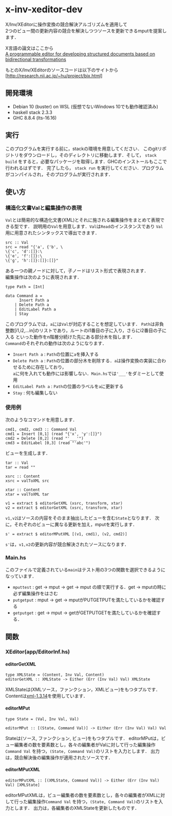# x-inv-xeditor-dev
X/Inv/XEditorに操作変換の競合解決アルゴリズムを適用して  
2つのビュー間の更新内容の競合を解決しつつソースを更新できるmputを提案します．

X言語の論文はここから  
[A programmable editor for developing structured documents based on bidirectional transformations](https://doi.org/10.1007/s10990-008-9025-5)

もとのX/Inv/XEditorのソースコードは以下のサイトから  
[http://research.nii.ac.jp/~hu/project/bix.html]

## 開発環境
* Debian 10 (buster) on WSL (仮想でないWindows 10でも動作確認済み)
* haskell stack 2.3.3
* GHC 8.8.4 (lts-16.16)

## 実行
このプログラムを実行する前に，stackの環境を用意してください．
このgitリポジトリをダウンロードし，そのディレクトリに移動します．そして，
`stack build`
をすると，必要なパッケージを取得します．GHCのインストールもここで行われるはずです．
完了したら，
`stack run`
を実行してください．プログラムがコンパイルされ，そのプログラムが実行されます．

## 使い方
### 構造化文書Valと編集操作の表現
`Val`とは簡易的な構造化文書(XML)とそれに施される編集操作をまとめて表現できる型です．
説明用の`Val`を用意します．`Val`は`Read`のインスタンスであり
`Val`用に用意されたシンタックスで導出できます．

```
src :: Val
src = read "{'a', {'b', \
\{'c', 'd':[]}:\
\{'e', 'f':[]}:\
\{'g', 'h':[]}:[]}:[]}"
```

ある一つの親ノードに対して，子ノードはリスト形式で表現されます．  
編集操作は次のように表現されます．

```
type Path = [Int]

data Command a =
      Insert Path a
	| Delete Path a
	| EditLabel Path a
	| Stay
```

このプログラムでは，`a`には`Val`が対応することを想定しています． 
`Path`は非負整数\[i1,i2,...in\]のリストであり，ルートのi1番目の子に入り，さらにi2番目の子に入る
といった動作をn階層分続けた先にある部分木を指します．  
`Command`のそれぞれの動作は次のようになります．

* `Insert Path a` : `Path`の位置に`a`を挿入する
* `Delete Path a` : `Path`の位置の部分木を削除する．`a`は操作変換の実装に合わせるために存在しており，  
`a`に何を入れても動作には影響しない．`Main.hs`では`'___'`をダミーとして使用
* `EditLabel Path a` : `Path`の位置のラベルを`a`に更新する 
* `Stay` : 何も編集しない

### 使用例
次のようなコマンドを用意します．

```
cmd1, cmd2, cmd3 :: Command Val
cmd1 = Insert [0,1] (read "{'x', 'y':[]}")
cmd2 = Delete [0,2] (read "'___'")
cmd3 = EditLabel [0,3] (read "'abc'")
```

ビューを生成します．

```
tar :: Val
tar = read ""

xsrc :: Content
xsrc = valToXML src

xtar :: Content
xtar = valToXML tar

v1 = extract $ editorGetXML (xsrc, transform, xtar)
v2 = extract $ editorGetXML (xsrc, transform, xtar)
```

`v1,v2`はソースの内容をそのまま抽出したビューを含む`State`となります．
次に，それぞれのビューに異なる更新を加え，mputを実行します．

```
s' = extract $ editorMPutXML [(v1, cmd1), (v2, cmd2)]
```

`s'`は，`v1,v2`の更新内容が競合解決されたソースになります．

### Main.hs
このファイルで定義されている`main`はテスト用の3つの関数を選択できるようになっています．

* `mputtest` : get -> mput -> get -> mput の順で実行する．get -> mputの時に必ず編集操作をはさむ
* `putgetput` : mput -> get -> mputがPUTGETPUTを満たしているかを確認する
* `getputget` : get -> mput -> getがGETPUTGETを満たしているかを確認する．

## 関数
### XEditor(app/EditorInf.hs)

#### editorGetXML
```
type XMLState = (Content, Inv Val, Content)
editorGetXML :: XMLState -> Either (Err (Inv Val) Val) XMLState
```
XMLStateは(XMLソース，ファンクション，XMLビュー)をもつタプルです．
Contentは[xml-1.3.14](https://hackage.haskell.org/package/xml-1.3.14)を使用しています．

#### editorMPut
```
type State = (Val, Inv Val, Val)

editorMPut :: [(State, Command Val)] -> Either (Err (Inv Val) Val) Val
```
Stateは(ソース, ファンクション, ビュー)をもつタプルです．
editorMPutは，ビュー編集者の数を要素数とし，各々の編集者がValに対して行った編集操作`Command Val`
を持つ，`(State, Command Val)`のリストを入力とします．
出力は，競合解決後の編集操作が適用されたソースです．

#### editorMPutXML
```
editorMPutXML :: [(XMLState, Command Val)] -> Either (Err (Inv Val) Val) [XMLState]
```
editorMPutXMLは，ビュー編集者の数を要素数とし，各々の編集者がXMLに対して行った編集操作`Command Val`
を持つ，`(State, Command Val)`のリストを入力とします．
出力は，各編集者のXMLStateを更新したものです．
